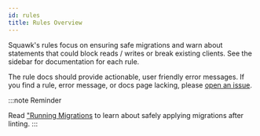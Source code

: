 ```yaml
---
id: rules
title: Rules Overview
---
```


Squawk's rules focus on ensuring safe migrations and warn about statements that could block reads / writes or break existing clients. See the sidebar for documentation for each rule.

The rule docs should provide actionable, user friendly error messages. If you find a rule, error message, or docs page lacking, please [open an issue](https://github.com/sbdchd/squawk/issues/new).


:::note Reminder

Read ["Running Migrations](./safe_migrations.md) to learn about safely applying migrations after linting.
:::
